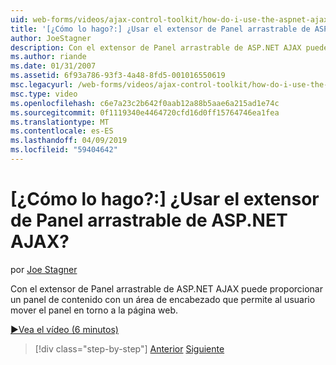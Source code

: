 ```yaml
---
uid: web-forms/videos/ajax-control-toolkit/how-do-i-use-the-aspnet-ajax-draggable-panel-extender
title: '[¿Cómo lo hago?:] ¿Usar el extensor de Panel arrastrable de ASP.NET AJAX? | Microsoft Docs'
author: JoeStagner
description: Con el extensor de Panel arrastrable de ASP.NET AJAX puede proporcionar un panel de contenido con un área de encabezado que permite al usuario mover el panel en torno a la página web.
ms.author: riande
ms.date: 01/31/2007
ms.assetid: 6f93a786-93f3-4a48-8fd5-001016550619
msc.legacyurl: /web-forms/videos/ajax-control-toolkit/how-do-i-use-the-aspnet-ajax-draggable-panel-extender
msc.type: video
ms.openlocfilehash: c6e7a23c2b642f0aab12a88b5aae6a215ad1e74c
ms.sourcegitcommit: 0f1119340e4464720cfd16d0ff15764746ea1fea
ms.translationtype: MT
ms.contentlocale: es-ES
ms.lasthandoff: 04/09/2019
ms.locfileid: "59404642"
---
```

# <a name="how-do-i-use-the-aspnet-ajax-draggable-panel-extender"></a>[¿Cómo lo hago?:] ¿Usar el extensor de Panel arrastrable de ASP.NET AJAX?

por [Joe Stagner](https://github.com/JoeStagner)

Con el extensor de Panel arrastrable de ASP.NET AJAX puede proporcionar un panel de contenido con un área de encabezado que permite al usuario mover el panel en torno a la página web.

[&#9654;Vea el vídeo (6 minutos)](https://channel9.msdn.com/Blogs/ASP-NET-Site-Videos/how-do-i-use-the-aspnet-ajax-draggable-panel-extender)

> [!div class="step-by-step"]
> [Anterior](how-do-i-use-the-aspnet-ajax-collapsable-panel-extender.md)
> [Siguiente](how-do-i-use-the-aspnet-ajax-dynamicpopulate-extender.md)
